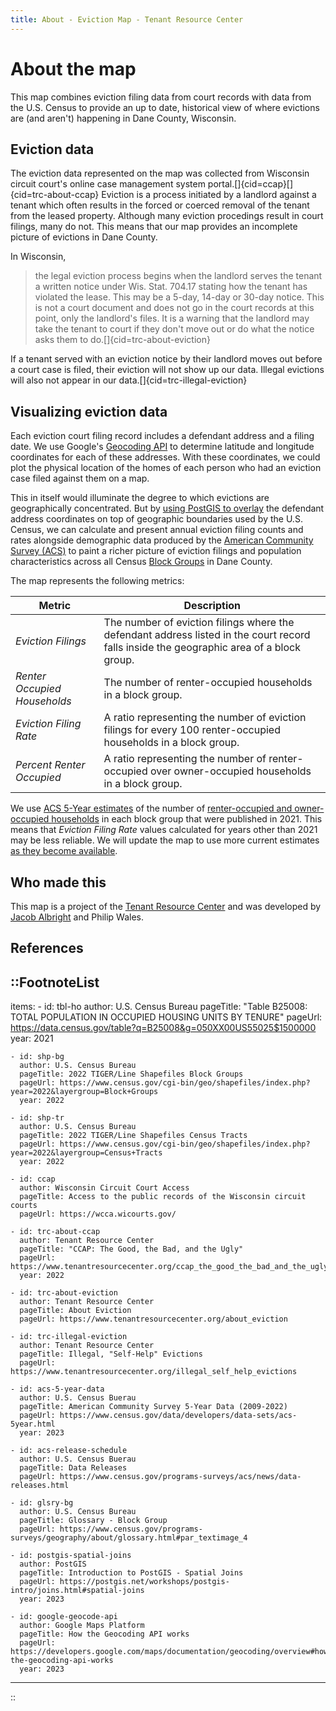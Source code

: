 ```yaml
---
title: About - Eviction Map - Tenant Resource Center
---
```


# About the map

This map combines eviction filing data from court records with data from the U.S. Census to provide an up to date, historical view of where evictions are (and aren't) happening in Dane County, Wisconsin.

<!-- This map combines data from the U.S. Census with eviction case data from Wisconsin circuit court's online case management system portal to show demographic and geographic patterns in eviction court filings over time in Dane County, WI. -->


## Eviction data

The eviction data represented on the map was collected from Wisconsin circuit court's online case management system portal.[]{cid=ccap}[]{cid=trc-about-ccap} Eviction is a process initiated by a landlord against a tenant which often results in the forced or coerced removal of the tenant from the leased property. Although many eviction procedings result in court filings, many do not. This means that our map provides an incomplete picture of evictions in Dane County. 

In Wisconsin,

> the legal eviction process begins when the landlord serves the tenant a written notice under Wis. Stat. 704.17 stating how the tenant has violated the lease. This may be a 5-day, 14-day or 30-day notice. This is not a court document and does not go in the court records at this point, only the landlord's files. It is a warning that the landlord may take the tenant to court if they don't move out or do what the notice asks them to do.[]{cid=trc-about-eviction}

If a tenant served with an eviction notice by their landlord moves out before a court case is filed, their eviction will not show up our data. Illegal evictions will also not appear in our data.[]{cid=trc-illegal-eviction}


## Visualizing eviction data

Each eviction court filing record includes a defendant address and a filing date. We use Google's [Geocoding API](https://developers.google.com/maps/documentation/geocoding/overview#how-the-geocoding-api-works) to determine latitude and longitude coordinates for each of these addresses. With these coordinates, we could plot the physical location of the homes of each person who had an eviction case filed against them on a map.

This in itself would illuminate the degree to which evictions are geographically concentrated. But by [using PostGIS to overlay](https://postgis.net/workshops/postgis-intro/joins.html#spatial-joins) the defendant address coordinates on top of geographic boundaries used by the U.S. Census, we can calculate and present annual eviction filing counts and rates alongside demographic data produced by the [American Community Survey (ACS)](https://www.census.gov/data/developers/data-sets/acs-5year.html) to paint a richer picture of eviction filings and population characteristics across all Census [Block Groups](https://www.census.gov/programs-surveys/geography/about/glossary.html#par_textimage_4) in Dane County.

The map represents the following metrics:

| Metric                        | Description                                                                                                                               |
| ---                           | ---                                                                                                                                       |
| _Eviction Filings_            | The number of eviction filings where the defendant address listed in the court record falls inside the geographic area of a block group.  | 
| _Renter Occupied Households_  | The number of renter-occupied households in a block group.                                                                                |
| _Eviction Filing Rate_        | A ratio representing the number of eviction filings for every 100 renter-occupied households in a block group.                            |
| _Percent Renter Occupied_     | A ratio representing the number of renter-occupied over owner-occupied households in a block group.                                       |

We use [ACS 5-Year estimates](https://www.census.gov/data/developers/data-sets/acs-5year.html) of the number of [renter-occupied and owner-occupied households](https://data.census.gov/table?q=B25008&g=050XX00US55025$1500000) in each block group that were published in 2021. This means that _Eviction Filing Rate_ values calculated for years other than 2021 may be less reliable. We will update the map to use more current estimates [as they become available](https://www.census.gov/programs-surveys/acs/news/data-releases.html).

<!-- Estimates of the number of renter-occupied and owner-occupied households in each block group came from  [_Table B25008: Total Population in Occupied Housing Units by Tenure_](https://data.census.gov/table?q=B25008&g=050XX00US55025$1500000) -->


<!-- We use used GIS software to determine annual eviction filing counts for each Census Block Group in Dane County – the smallest geography for which ACS 5-Year estimates are provided – as our geographical statistical unit.  

Block groups are the smallest geographical statistical unit 

The U.S. Census Bureau tabulates and publishes data at [multiple geographic levels](https://www.census.gov/programs-surveys/geography/about/glossary.html#par_textimage_15). Block groups are the smallest level

We rely on 5-Year estimates from the ACS

The ACS publishes data at multiple geographic levels. The smallest 


Using estimates from [_Table B25008: Total Population in Occupied Housing Units by Tenure_](https://data.census.gov/table?q=B25008&g=050XX00US55025$1500000) of the number of renter-occupied and owner-occupied households in each [block group](https://www.census.gov/programs-surveys/geography/about/glossary.html#par_textimage_4) in Dane County, we calculated the following metrics:

| Metric                        | Description                                                                                                                               |
| ---                           | ---                                                                                                                                       |
| _Eviction Filings_            | The number of eviction filings where the defendant address listed in the court record falls inside the geographic area of a block group.  | 
| _Renter Occupied Households_  | The number of renter-occupied households in a block group.                                                                                |
| _Eviction Filing Rate_        | A ratio representing the number of eviction filings for every 100 renter-occupied households in a block group.                            |
| _Percent Renter Occupied_     | The percentage of renter-occupied households in a block group.                                                                            |



To provide as granular a view as possible of eviction and demographic characteristics across Dane County, we use block groups as our geographical statistical unit. 

Table [B25008: Total Population in Occupied Housing Units by Tenure](https://data.census.gov/table?q=B25008&g=050XX00US55025$1500000) provides estimates of the number of renter-occupied and owner-occupied households in each block group. A block group is the smallest 

We use estimates of the number of renter-occupied vs. owner-occupied households from table [B25008: Total Population in Occupied Housing Units by Tenure](https://data.census.gov/table?q=B25008&g=050XX00US55025$1500000) to

We use block group as our geographical statistical unit becauase it is the smallest geo

We use block groups as our geographical statistical unit because it is the smallest granular geographuc

The ACS produces data across a range of geographies the smalle

To give a sense 

We use [block groups](https://www.census.gov/programs-surveys/geography/about/glossary.html#par_textimage_4) -->





<!-- Some neighborhoods see far higher numbers of eviction filings than others. By overlaying eviction filing counts derived from small claims court records on top of U.S. Census block group boundaries we are able to provide a granular view of  -->

<!-- With this map, we aim to provide an up to date historical view of where evictions are (and aren't) happening in Dane County. By overlaying eviction filing counts derived from small claims court records on top of U.S. Census block groups, we are able to combine block group level data published by -->

<!-- Some neighborhoods see far higher numbers of eviction filings than others. With this map, we aim to provide an up to date historical view of where evictions are (and aren't) happening in Dane County. By overlaying eviction filing counts derived from small claims court records on top of U.S. Census block groups, we are able to combine block group level data published by

 we are able to draw on the vast amounts of demographic and housing characterists data published by the U.S. 

 By overlaying eviction filing counts derived from Wisconsin small claims court records on top of census block groups, we give a richer picture of the places where evictions happen (or don't) and the populations that live in them by using block group level data published by the U.S. Census.

we mapped eviction filings and housing characteristics of the places where they occurr by census block group. A block group is a statistical geographical unit used by the U.S. Census to represent data. By overlaying eviction filing counts derived from Wisconsin small claims court records on top of census block groups, we give a richer picture of the places where evictions happen (or don't) and the populations that live in them by using block group level data published by the U.S. Census.

, along with demographic and housing characteristics 


The ACS covers a broad range of topics about social, economic, demographic, and housing characteristics of the U.S. population.

Eviction occurrs unevenly across different geographic areas and demographic categories. 

Our map illuminates the and visually represents how 

Of the multitude of demographic and geographic and other factors at play, our map 

Of the multitude of intersecting factors that texture eviciton in 

 Of the many possible ways to visually tell the story of who faces eviction and where they live 

 neighborhoods and demographic categories and 

- Eviction is not felt evenly https://evictionlab.org/who-is-evicted-in-america/
- 
Being forced or coerced to leave ones home through an eviction process is not an experience

The threat of eviction does not fall evenly across everyone in 

We use U.S. Census Block Groups as our statistical geographical unit of analysis  -->

<!-- As of this writing, the map uses 4 metrics to represent eviction and demographic characteristics across Dane County using U.S. Census Block Groups as our statistical geographical unit of analysis.

A block group is a statistial geographical unit used by the U.S. Census to present data and is the smallest area for which demographic characteristics are produced from the American Community Survey (ACS).[]{cid=glsry-bg}[]{cid=acs-5-year-data}

| Metric                        | Description                                                                                                                               |
| ---                           | ---                                                                                                                                       |
| _Eviction Filings_            | The number of eviction filings where the defendant address listed in the court record falls inside the geographic area of a block group.  | 
| _Renter Occupied Households_  | The number of renter-occupied households in a block group.                                                                                |
| _Eviction Filing Rate_        | A ratio representing the number of eviction filings for every 100 renter-occupied households in a block group.                            |
| _Percent Renter Occupied_     | The percentage of renter-occupied households in a block group.                                                                            |

Each eviction filing court record includes a defendant address and a filing date. We used GIS software to determine the geographic coordinates of each defendant address and then overlay those coordinates on the geographic boundaries of Dane County block groups to count how evictions were filed each year for each block group.[]{cid=google-geocode-api}[]{cid=postgis-spatial-joins}[]{cid=shp-bg}

The ACS produces estimates of the numbers of renter-occupied and owner-occupied households in each block group.[]{cid=tbl-ho}[] As of this writing, the map uses ACS 5-year estimates published in 2021. This means that _Eviction Filing Rate_ values calculated for years other than 2021 are less reliable than those calculated for 2021. We will update the map to use more current data as it becomes available.[]{cid=acs-release-schedule} -->


<!-- ### Representing eviction cases geographically

As of this writing, the map uses 4 metrics to represent eviction and demographic characteristics across Dane County. We use [block groups](#block-groups) as the statistical geographical unit to organize these metrics.

| Metric                        | Description                                                                                                                               |
| ---                           | ---                                                                                                                                       |
| _Eviction Filings_            | The number of eviction filings where the defendant address listed in the court record falls inside the geographic area of a block group.  | 
| _Renter Occupied Households_  | The number of renter-occupied households in a block group.                                                                                |
| _Eviction Filing Rate_        | A ratio representing the number of eviction filings for every 100 renter-occupied households in a block group.                            |
| _Percent Renter Occupied_     | The percentage of renter-occupied households in a block group.                                                                            |

Each eviction filing court record includes a defendant address and a filing date. We used GIS software to determine the geographic coordinates of each defendant address and then overlay those coordinates on the geographic boundaries of Dane County block groups to count how evictions were filed each year for each block group.[]{cid=google-geocode-api}[]{cid=postgis-spatial-joins}[]{cid=shp-bg}

The ACS produces estimates of the numbers of renter-occupied and owner-occupied households in each block group.[]{cid=tbl-ho}[] As of this writing, the map uses ACS 5-year estimates published in 2021. This means that _Eviction Filing Rate_ values calculated for years other than 2021 are less reliable than those calculated for 2021. We will update the map to use more current data as it becomes available.[]{cid=acs-release-schedule} -->


## Who made this

This map is a project of the [Tenant Resource Center](https://www.tenantresourcecenter.org/) and was developed by [Jacob Albright](https://jacobalbright.com) and Philip Wales.


## References

::FootnoteList
---
items:
    - id: tbl-ho
      author: U.S. Census Bureau
      pageTitle: "Table B25008: TOTAL POPULATION IN OCCUPIED HOUSING UNITS BY TENURE"
      pageUrl: https://data.census.gov/table?q=B25008&g=050XX00US55025$1500000
      year: 2021

    - id: shp-bg
      author: U.S. Census Bureau
      pageTitle: 2022 TIGER/Line Shapefiles Block Groups
      pageUrl: https://www.census.gov/cgi-bin/geo/shapefiles/index.php?year=2022&layergroup=Block+Groups
      year: 2022

    - id: shp-tr
      author: U.S. Census Bureau
      pageTitle: 2022 TIGER/Line Shapefiles Census Tracts
      pageUrl: https://www.census.gov/cgi-bin/geo/shapefiles/index.php?year=2022&layergroup=Census+Tracts
      year: 2022

    - id: ccap
      author: Wisconsin Circuit Court Access
      pageTitle: Access to the public records of the Wisconsin circuit courts
      pageUrl: https://wcca.wicourts.gov/

    - id: trc-about-ccap
      author: Tenant Resource Center
      pageTitle: "CCAP: The Good, the Bad, and the Ugly"
      pageUrl: https://www.tenantresourcecenter.org/ccap_the_good_the_bad_and_the_ugly
      year: 2022
    
    - id: trc-about-eviction
      author: Tenant Resource Center
      pageTitle: About Eviction
      pageUrl: https://www.tenantresourcecenter.org/about_eviction

    - id: trc-illegal-eviction
      author: Tenant Resource Center
      pageTitle: Illegal, "Self-Help" Evictions
      pageUrl: https://www.tenantresourcecenter.org/illegal_self_help_evictions

    - id: acs-5-year-data
      author: U.S. Census Buerau
      pageTitle: American Community Survey 5-Year Data (2009-2022)
      pageUrl: https://www.census.gov/data/developers/data-sets/acs-5year.html
      year: 2023

    - id: acs-release-schedule
      author: U.S. Census Buerau
      pageTitle: Data Releases
      pageUrl: https://www.census.gov/programs-surveys/acs/news/data-releases.html

    - id: glsry-bg
      author: U.S. Census Bureau
      pageTitle: Glossary - Block Group
      pageUrl: https://www.census.gov/programs-surveys/geography/about/glossary.html#par_textimage_4

    - id: postgis-spatial-joins
      author: PostGIS
      pageTitle: Introduction to PostGIS - Spatial Joins
      pageUrl: https://postgis.net/workshops/postgis-intro/joins.html#spatial-joins
      year: 2023

    - id: google-geocode-api
      author: Google Maps Platform
      pageTitle: How the Geocoding API works
      pageUrl: https://developers.google.com/maps/documentation/geocoding/overview#how-the-geocoding-api-works
      year: 2023

---
::